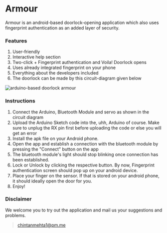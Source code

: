 # Armour

Armour is an android-based doorlock-opening application which also uses fingerprint authentication as an added layer of security.

### Features

1. User-friendly
2. Interactive help section
3. Two-click + Fingerprint authentication and Voila! Doorlock opens
4. Uses already integrated fingerprint on your phone 
5. Everything about the developers included
6. The doorlock can be made by this circuit-diagram given below

![arduino-based doorlock armour](https://user-images.githubusercontent.com/34465905/38732294-3e275c80-3f0d-11e8-9926-dcd3861ff412.png)

### Instructions

1. Connect the Arduino, Bluetooth Module and servo as shown in the circuit diagram
2. Upload the Arduino Sketch code into the, uhh, Arduino of course. Make sure to unplug the RX pin first before uploading the code or else you will get an error
3. Install the apk file on your Android phone.
4. Open the app and establish a connection with the bluetooth module by pressing the "Connect" button on the app
5. The bluetooth module's light should stop blinking once connection has been established.
6. Lock or Unlock by clicking the respective button. By now, Fingerprint authentication screen should pop up on your android device.
7. Place your finger on the sensor. If that is stored on your android phone, it should ideally open the door for you.
8. Enjoy!

### Disclaimer

We welcome you to try out the application and mail us your suggestions and problems.
> chintanmehta1@pm.me
